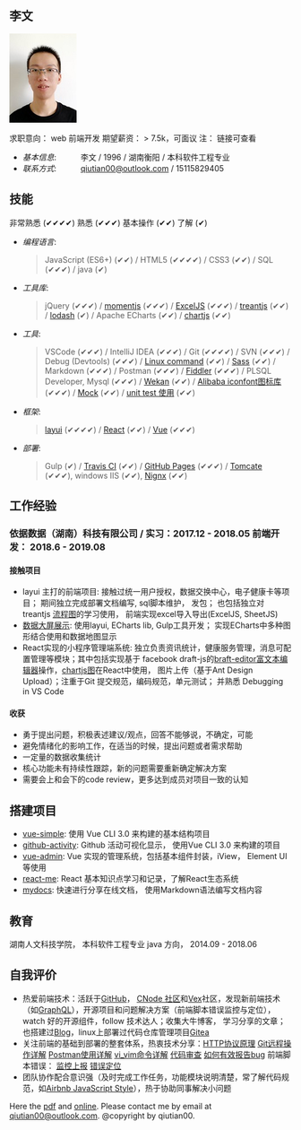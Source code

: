 ## 李文 

![pic](me/img/me.jpg)

求职意向： web 前端开发   期望薪资： > 7.5k，可面议  注： 链接可查看

* _基本信息_:&nbsp;&nbsp;&nbsp;&nbsp;&nbsp;&nbsp;&nbsp;&nbsp;&nbsp;&nbsp;&nbsp;李文 / 1996 / 湖南衡阳 / 本科软件工程专业
* _联系方式_:&nbsp;&nbsp;&nbsp;&nbsp;&nbsp;&nbsp;&nbsp;&nbsp;&nbsp;&nbsp;&nbsp;qiutian00@outlook.com / 15115829405

## 技能 

非常熟悉 (✔✔✔✔)  熟悉 (✔✔✔)  基本操作 (✔✔)  了解 (✔)

* _编程语言_: 
  
  > JavaScript (ES6+) (✔✔) / HTML5 (✔✔✔✔) / CSS3 (✔✔)  / SQL (✔✔✔) / java (✔)

* _工具库_: 
  
  > jQuery  (✔✔✔) / [momentjs](https://momentjs.com/)  (✔✔✔) / [ExcelJS](https://github.com/ExcelJS/ExcelJS)  (✔✔✔) / [treantjs](http://fperucic.github.io/treant-js/) (✔✔) / [lodash](https://github.com/lodash/lodash/) (✔) / 
  > Apache ECharts (✔✔) / [chartjs](https://www.chartjs.org/) (✔✔)

* _工具_: 
  
  > VSCode (✔✔✔) / IntelliJ IDEA (✔✔✔) / Git (✔✔✔✔) / SVN (✔✔✔) / Debug (Devtools) (✔✔✔) /
  > [Linux command](https://wangchujiang.com/linux-command/) (✔✔) / [Sass](https://sass-lang.com/guide) (✔✔) / Markdown (✔✔✔) / Postman (✔✔✔) / [Fiddler](https://www.telerik.com/fiddler) (✔✔✔) /
  > PLSQL Developer, Mysql (✔✔✔) / [Wekan](https://github.com/wekan/wekan) (✔✔) / [Alibaba iconfont图标库](https://www.iconfont.cn/) (✔✔✔) / [Mock](https://github.com/nuysoft/Mock) (✔✔) /
  > [unit test 使用](https://cnodejs.org/topic/55b9e875f36f579657fc52f3) (✔✔)

* _框架_: 
  
    > [layui](https://www.layui.com/) (✔✔✔✔) / [React](https://reactjs.org/) (✔✔) / [Vue](https://cn.vuejs.org/) (✔✔✔)

* _部署_: 
  
    > Gulp (✔) / [Travis CI](https://www.travis-ci.org/) (✔✔)  / [GitHub Pages](https://pages.github.com/) (✔✔✔) /  [Tomcate](http://tomcat.apache.org/) (✔✔✔), windows IIS (✔✔), [Nignx](http://nginx.org/en/) (✔✔)

## 工作经验

### 依据数据（湖南）科技有限公司 / 实习：2017.12 - 2018.05  前端开发： 2018.6 - 2019.08

#### 接触项目

* layui 主打的前端项目: 接触过统一用户授权，数据交换中心，电子健康卡等项目； 期间独立完成部署文档编写, sql脚本维护， 发包； 也包括独立对 treantjs [流程图](me/treant_demo.png)的学习使用， 前端实现excel导入导出(ExcelJS, SheetJS)
* [数据大屏展示](https://github.com/qiutian00/large-screen-show):  使用layui, ECharts lib, Gulp工具开发； 实现ECharts中多种图形结合使用和数据地图显示
* React实现的小程序管理端系统: 独立负责资讯统计，健康服务管理，消息可配置管理等模块；其中包括实现基于 facebook draft-js的[braft-editor富文本编辑器](https://github.com/margox/braft-editor)操作，[chartjs图](https://github.com/chartjs/Chart.js)在React中使用， 图片上传（基于Ant Design Upload）；注重于Git 提交规范，编码规范，单元测试； 并熟悉 Debugging in VS Code

#### 收获
- 勇于提出问题，积极表述建议/观点，回答不能够说，不确定，可能
- 避免情绪化的影响工作，在适当的时候，提出问题或者需求帮助
- 一定量的数据收集统计        
- 核心功能未有持续性跟踪，新的问题需要重新确定解决方案
- 需要会上和会下的code review，更多达到成员对项目一致的认知

## 搭建项目

* [vue-simple](https://github.com/qiutian00/vue-simple): 使用 Vue CLI 3.0 来构建的基本结构项目
* [github-activity](https://github.com/qiutian00/github-activity): Github 活动可视化显示， 使用Vue CLI 3.0 来构建的项目
* [vue-admin](https://github.com/qiutian00/vue-admin): Vue 实现的管理系统，包括基本组件封装，iView， Element UI 等使用
* [react-me](https://github.com/qiutian00/react-me): React 基本知识点学习和记录，了解React生态系统
* [mydocs](https://github.com/qiutian00/mydocs): 快速进行分享在线文档， 使用Markdown语法编写文档内容

## 教育

湖南人文科技学院， 本科软件工程专业 java 方向， 2014.09 - 2018.06

## 自我评价

* 热爱前端技术：活跃于[GitHub](https://github.com/qiutian00)， [CNode 社区](https://cnodejs.org/user/qiutian00)和[Vex](https://www.v2ex.com/)社区，发现新前端技术（如[GraphQL](https://github.com/graphql-go/graphql)），开源项目和问题解决方案（前端脚本错误监控与定位），watch 好的开源组件，follow 技术达人；收集大牛博客， 学习分享的文章；也搭建过[Blog](https://qiutian00.github.io/)，linux上部署过代码仓库管理项目[Gitea](https://github.com/go-gitea/gitea)
* 关注前端的基础到部署的整套体系，热衷技术分享：[HTTP协议原理](me/share/HTTP协议原理分享.pdf) [Git远程操作详解](me/share/Git远程操作详解-阮一峰.pdf) [Postman使用详解](me/share/postman的使用方法详解.pdf) [vi_vim命令详解](me/share/vi_vim命令使用详解.pdf) [代码审查](me/share/codeReview) [如何有效报告bug](me/share/如何有效地报告Bug.pdf)
前端脚本错误： [监控上报](https://github.com/joeyguo/blog/issues/13) [错误定位](https://github.com/joeyguo/blog/issues/14)
* 团队协作配合意识强（及时完成工作任务，功能模块说明清楚，常了解代码规范，如[Airbnb JavaScript Style](https://github.com/sivan/javascript-style-guide)），热于协助同事解决小问题


Here the [pdf](me/resume/qiutian00_resume.pdf) and [online](https://qiutian00.github.io/resume/).
Please contact me by email at qiutian00@outlook.com.
@copyright by qiutian00.